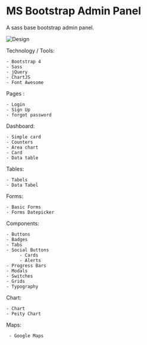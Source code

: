 # MS Bootstrap Admin Panel
A sass base bootstrap admin panel.

![Design](https://cdn.dribbble.com/users/2195512/screenshots/5884952/preview.jpg)

Technology / Tools: 

    - Bootstrap 4
    - Sass
    - jQuery
    - ChartJS
    - Font Awesome
    
Pages :

    - Login
    - Sign Up
    - forgot password

Dashboard:    

    - Simple card 
    - Counters
    - Area chart 
    - Card 
    - Data table 

Tables:    

    - Tabels 
    - Data Tabel

Forms:    

    - Basic Forms 
    - Forms Datepicker

Components:    

    - Buttons 
    - Badges 
    - Tabs 
    - Social Buttons 
         - Cards 
         - Alerts 
    - Progress Bars
    - Modals
    - Switches
    - Grids
    - Typography


Chart:

    - Chart
    - Peity Chart
    
Maps:    

     - Google Maps 



